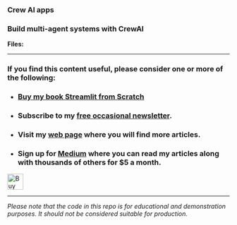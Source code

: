 ### Crew AI apps

### Build multi-agent systems with CrewAI

**Files:**



---

### If you find this content useful, please consider one or more of the following:

- ### [Buy my book Streamlit from Scratch](https://alanjones2.github.io/streamlitfromscratch/)
- ### Subscribe to my [free occasional newsletter](https://technofile.substack.com/).
- ### Visit my [web page](alanjones2.github.io) where you will find more articles.
- ### Sign up for [Medium](https://medium.com/@alan-jones) where you can read my articles along with thousands of others for $5 a month.

<a href='https://ko-fi.com/M4M64THKG' target='_blank'><img height='36' style='border:0px;height:36px;' src='https://storage.ko-fi.com/cdn/kofi2.png?v=3' border='0' alt='Buy Me a Coffee at ko-fi.com' /></a>

---

_Please note that the code in this repo is for educational and demonstration purposes. It should not be considered suitable for production._
